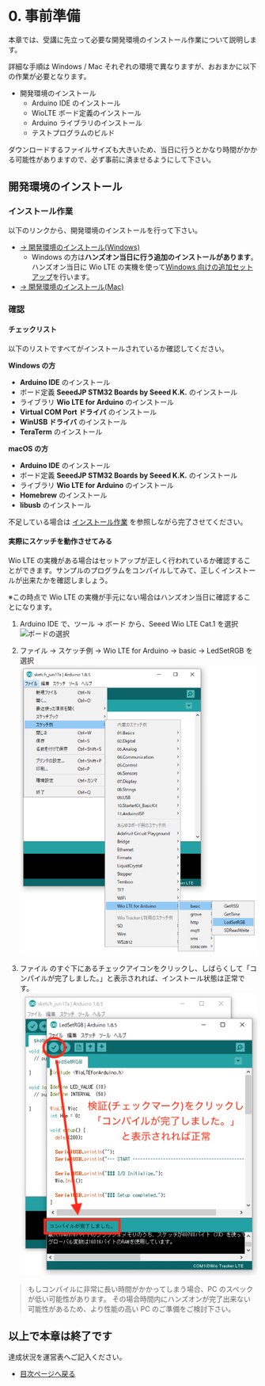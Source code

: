 # 0. 事前準備

本章では、受講に先立って必要な開発環境のインストール作業について説明します。

詳細な手順は Windows / Mac それぞれの環境で異なりますが、おおまかに以下の作業が必要となります。

- 開発環境のインストール
  - Arduino IDE のインストール
  - WioLTE ボード定義のインストール
  - Arduino ライブラリのインストール
  - テストプログラムのビルド

ダウンロードするファイルサイズも大きいため、当日に行うとかなり時間がかかる可能性がありますので、必ず事前に済ませるようにして下さい。

## 開発環境のインストール

<h3 id="install">インストール作業</h3>

以下のリンクから、開発環境のインストールを行って下さい。

- [→ 開発環境のインストール(Windows)](prepare-win)
    * Windows の方は**ハンズオン当日に行う追加のインストールがあります**。ハンズオン当日に Wio LTE の実機を使って[Windows 向けの追加セットアップ](../1/1-setup-windows)を行います。
- [→ 開発環境のインストール(Mac)](prepare-mac)

<h3 id="check">確認</h3>

#### チェックリスト

以下のリストですべてがインストールされているか確認してください。

**Windows の方**

* **Arduino IDE** のインストール
* ボード定義 **SeeedJP STM32 Boards by Seeed K.K.** のインストール
* ライブラリ **Wio LTE for Arduino** のインストール
* **Virtual COM Port ドライバ** のインストール
* **WinUSB ドライバ** のインストール
* **TeraTerm** のインストール

**macOS の方**

* **Arduino IDE** のインストール
* ボード定義 **SeeedJP STM32 Boards by Seeed K.K.** のインストール
* ライブラリ **Wio LTE for Arduino** のインストール
* **Homebrew** のインストール
* **libusb** のインストール

不足している場合は [インストール作業](#install) を参照しながら完了させてください。

#### 実際にスケッチを動作させてみる

Wio LTE の実機がある場合はセットアップが正しく行われているか確認することができます。サンプルのプログラムをコンパイルしてみて、正しくインストールが出来たかを確認しましょう。

※この時点で Wio LTE の実機が手元にない場合はハンズオン当日に確認することになります。

1. Arduino IDE で、ツール → ボード から、Seeed Wio LTE Cat.1 を選択
![ボードの選択](https://docs.google.com/drawings/d/e/2PACX-1vQKCIKzOA6NSb0-3kNvL5i9lpZSNAS5OXklLbFITCP2vHvEjM2gL3qKdo8WzYZjifjajFe3YovtiUEI/pub?w=333&h=507)

2. ファイル → スケッチ例 → Wio LTE for Arduino → basic → LedSetRGB を選択
![スケッチ例を開く](images/open_sketch.png)

3. ファイル のすぐ下にあるチェックアイコンをクリックし、しばらくして「コンパイルが完了しました。」と表示されれば、インストール状態は正常です。
![検証](images/verify.png)

> もしコンパイルに非常に長い時間がかかってしまう場合、PC のスペックが低い可能性があります。
> その場合時間内にハンズオンが完了出来ない可能性があるため、より性能の高い PC のご準備をご検討下さい。

## 以上で本章は終了です

達成状況を運営表へご記入ください。

* [目次ページへ戻る](../)

